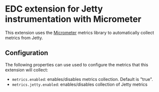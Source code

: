 # EDC extension for Jetty instrumentation with Micrometer

This extension uses the [Micrometer](https://micrometer.io/) metrics library to automatically collect metrics from Jetty.

## Configuration

The following properties can use used to configure the metrics that this extension will collect:

- `metrics.enabled`: enables/disables metrics collection. Default is "true".
- `metrics.jetty.enabled`: enables/disables collection of Jetty metrics